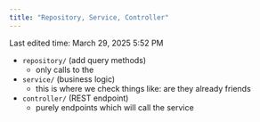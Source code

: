 ```yaml
---
title: "Repository, Service, Controller"
---
```

Last edited time: March 29, 2025 5:52 PM

- `repository/` (add query methods)
    - only calls to the
- `service/` (business logic)
    - this is where we check things like: are they already friends
- `controller/` (REST endpoint)
    - purely endpoints which will call the service
